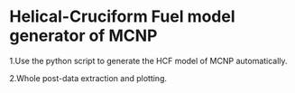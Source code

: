 # Helical-Cruciform Fuel model generator of MCNP
1.Use the python script to generate the HCF model of MCNP automatically.

2.Whole post-data extraction and plotting.
